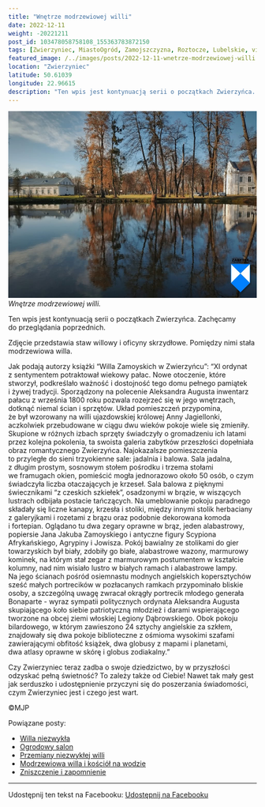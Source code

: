 ```yaml
---
title: "Wnętrze modrzewiowej willi"
date: 2022-12-11
weight: -20221211
post_id: 103478058758108_155363783872150
tags: [Zwierzyniec, MiastoOgród, Zamojszczyzna, Roztocze, Lubelskie, villarestituta, turystyka, dziedzictwo, zabytki, krajobrazy]
featured_image: /../images/posts/2022-12-11-wnetrze-modrzewiowej-willi.jpg
location: "Zwierzyniec"
latitude: 50.61039
longitude: 22.96615
description: "Ten wpis jest kontynuacją serii o początkach Zwierzyńca. Zachęcamy do przeglądania poprzednich...."
---
```


![Wnętrze modrzewiowej willi.](/images/posts/2022-12-11-wnetrze-modrzewiowej-willi.jpg)
*Wnętrze modrzewiowej willi.*

Ten wpis jest kontynuacją serii o początkach Zwierzyńca. Zachęcamy do przeglądania poprzednich.

Zdjęcie przedstawia staw willowy i oficyny skrzydłowe. Pomiędzy nimi stała modrzewiowa willa.

Jak podają autorzy książki “Willa Zamoyskich w Zwierzyńcu”:
“XI ordynat z sentymentem potraktował wiekowy pałac. Nowe otoczenie, które stworzył, podkreślało ważność i dostojność tego domu pełnego pamiątek i żywej tradycji. Sporządzony na polecenie Aleksandra Augusta inwentarz pałacu z września 1800 roku pozwala rozejrzeć się w jego wnętrzach, dotknąć niemal ścian i sprzętów. Układ pomieszczeń przypomina, że był wzorowany na willi ujazdowskiej królowej Anny Jagiellonki, aczkolwiek przebudowane w ciągu dwu wieków pokoje wiele się zmieniły. Skupione w różnych izbach sprzęty świadczyły o gromadzeniu ich latami przez kolejna pokolenia, ta swoista galeria zabytków przeszłości dopełniała obraz romantycznego Zwierzyńca.
Najokazalsze pomieszczenia to przyległe do sieni trzyokienne sale: jadalnia i balowa. Sala jadalna, z długim prostym, sosnowym stołem pośrodku i trzema stołami we framugach okien, pomieścić mogła jednorazowo około 50 osób, o czym świadczyła liczba otaczających je krzeseł. Sala balowa z pięknymi świecznikami “z czeskich szkiełek”, osadzonymi w brązie, w wiszących lustrach odbijała postacie tańczących. Na umeblowanie pokoju paradnego składały się liczne kanapy, krzesła i stoliki, między innymi stolik herbaciany z galeryjkami i rozetami z brązu oraz podobnie dekorowana komoda i fortepian. Oglądano tu dwa zegary oprawne w brąz, jeden alabastrowy, popiersie Jana Jakuba Zamoyskiego i antyczne figury Scypiona Afrykańskiego, Agrypiny i Jowisza. Pokój bawialny ze stolikami do gier towarzyskich był biały, zdobiły go białe, alabastrowe wazony, marmurowy kominek, na którym stał zegar z marmurowym postumentem w kształcie kolumny, nad nim wisiało lustro w białych ramach i alabastrowe lampy. Na jego ścianach pośród osiemnastu modnych angielskich kopersztychów sześć małych portrecików w pozłacanych ramkach przypominało bliskie osoby, a szczególną uwagę zwracał okrągły portrecik młodego generała Bonaparte - wyraz sympatii politycznych ordynata Aleksandra Augusta skupiającego koło siebie patriotyczną młodzież i darami wspierającego tworzone na obcej ziemi włoskiej Legiony Dąbrowskiego. Obok pokoju bilardowego, w którym zawieszono 24 sztychy angielskie za szkłem, znajdowały się dwa pokoje biblioteczne z ośmioma wysokimi szafami zawierającymi obfitość książek, dwa globusy z mapami i planetami, dwa atlasy oprawne w skórę i globus zodiakalny.”

Czy Zwierzyniec teraz zadba o swoje dziedzictwo, by w przyszłości odzyskać pełną świetność?
To zależy także od Ciebie!
Nawet tak mały gest jak serduszko i udostępnienie przyczyni się do poszerzania świadomości, czym Zwierzyniec jest i czego jest wart.



©MJP

Powiązane posty:
- [Willa niezwykła](/posts/willa-niezwykla)
- [Ogrodowy salon](/posts/ogrodowy-salon)
- [Przemiany niezwykłej willi](/posts/przemiany-niezwyklej-willi)
- [Modrzewiowa willa i kościół na wodzie](/posts/modrzewiowa-willa-i-kosciol-na-wodzie)
- [Zniszczenie i zapomnienie](/posts/zniszczenie-i-zapomnienie)


---

Udostępnij ten tekst na Facebooku:
[Udostępnij na Facebooku](https://www.facebook.com/sharer/sharer.php?u=https://stowarzyszeniewachniewskiej.pl/posts/wnetrze-modrzewiowej-willi)

<script type="application/ld+json">
{
  "@context": "https://schema.org",
  "@type": "BlogPosting",
  "headline": "Wnętrze modrzewiowej willi",
  "datePublished": "2022-12-11",
  "dateModified": "2022-12-11",
  "author": {
    "@type": "Person",
    "name": "Michał Jan Patyk"
  },
  "publisher": {
    "@type": "Organization",
    "name": "Stowarzyszenie im. Aleksandry Wachniewskiej",
    "logo": {
      "@type": "ImageObject",
      "url": "https://stowarzyszeniewachniewskiej.pl/images/logo/logo.svg"
    }
  },
  "mainEntityOfPage": {
    "@type": "WebPage",
    "@id": "https://stowarzyszeniewachniewskiej.pl/posts/wnetrze-modrzewiowej-willi"
  },
  "image": {
    "@type": "ImageObject",
    "url": "https://stowarzyszeniewachniewskiej.pl//images/posts/2022-12-11-wnetrze-modrzewiowej-willi.jpg"
  },
  "articleSection": "Dziedzictwo Kulturowe i Zabytki",
  "keywords": "[Zwierzyniec, MiastoOgród, Zamojszczyzna, Roztocze, Lubelskie, villarestituta, turystyka, dziedzictwo, zabytki, krajobrazy]",
  "wordCount": 383,
  "articleBody": "Ten wpis jest kontynuacją serii o początkach Zwierzyńca. Zachęcamy do przeglądania poprzednich.\n\nZdjęcie przedstawia staw willowy i oficyny skrzydłowe. Pomiędzy nimi stała modrzewiowa willa.\n\nJak podają autorzy książki “Willa Zamoyskich w Zwierzyńcu”:\n“XI ordynat z sentymentem potraktował wiekowy pałac. Nowe otoczenie, które stworzył, podkreślało ważność i dostojność tego domu pełnego pamiątek i żywej tradycji. Sporządzony na polecenie Aleksandra Augusta inwentarz pałacu z września 1800 roku pozwala rozejrzeć się w jego wnętrzach, dotknąć niemal ścian i sprzętów. Układ pomieszczeń przypomina, że był wzorowany na willi ujazdowskiej królowej Anny Jagiellonki, aczkolwiek przebudowane w ciągu dwu wieków pokoje wiele się zmieniły. Skupione w różnych izbach sprzęty świadczyły o gromadzeniu ich latami przez kolejna pokolenia, ta swoista galeria zabytków przeszłości dopełniała obraz romantycznego Zwierzyńca.\nNajokazalsze pomieszczenia to przyległe do sieni trzyokienne sale: jadalnia i balowa. Sala jadalna, z długim prostym, sosnowym stołem pośrodku i trzema stołami we framugach okien, pomieścić mogła jednorazowo około 50 osób, o czym świadczyła liczba otaczających je krzeseł. Sala balowa z pięknymi świecznikami “z czeskich szkiełek”, osadzonymi w brązie, w wiszących lustrach odbijała postacie tańczących. Na umeblowanie pokoju paradnego składały się liczne kanapy, krzesła i stoliki, między innymi stolik herbaciany z galeryjkami i rozetami z brązu oraz podobnie dekorowana komoda i fortepian. Oglądano tu dwa zegary oprawne w brąz, jeden alabastrowy, popiersie Jana Jakuba Zamoyskiego i antyczne figury Scypiona Afrykańskiego, Agrypiny i Jowisza. Pokój bawialny ze stolikami do gier towarzyskich był biały, zdobiły go białe, alabastrowe wazony, marmurowy kominek, na którym stał zegar z marmurowym postumentem w kształcie kolumny, nad nim wisiało lustro w białych ramach i alabastrowe lampy. Na jego ścianach pośród osiemnastu modnych angielskich kopersztychów sześć małych portrecików w pozłacanych ramkach przypominało bliskie osoby, a szczególną uwagę zwracał okrągły portrecik młodego generała Bonaparte - wyraz sympatii politycznych ordynata Aleksandra Augusta skupiającego koło siebie patriotyczną młodzież i darami wspierającego tworzone na obcej ziemi włoskiej Legiony Dąbrowskiego. Obok pokoju bilardowego, w którym zawieszono 24 sztychy angielskie za szkłem, znajdowały się dwa pokoje biblioteczne z ośmioma wysokimi szafami zawierającymi obfitość książek, dwa globusy z mapami i planetami, dwa atlasy oprawne w skórę i globus zodiakalny.”\n\nCzy Zwierzyniec teraz zadba o swoje dziedzictwo, by w przyszłości odzyskać pełną świetność?\nTo zależy także od Ciebie!\nNawet tak mały gest jak serduszko i udostępnienie przyczyni się do poszerzania świadomości, czym Zwierzyniec jest i czego jest wart.\n\n\n\n©MJP",
  "description": "Ten wpis jest kontynuacją serii o początkach Zwierzyńca. Zachęcamy do przeglądania poprzednich....",
  "copyrightHolder": {
    "@type": "Person",
    "name": "Michał Jan Patyk"
  }
}
</script>
<script type="application/ld+json">
{
  "@context": "https://schema.org",
  "@type": "BreadcrumbList",
  "itemListElement": [
    {
      "@type": "ListItem",
      "position": 1,
      "name": "Home",
      "item": "https://stowarzyszeniewachniewskiej.pl"
    },
    {
      "@type": "ListItem",
      "position": 2,
      "name": "posts",
      "item": "https://stowarzyszeniewachniewskiej.pl/posts"
    },
    {
      "@type": "ListItem",
      "position": 3,
      "name": "Wnętrze modrzewiowej willi",
      "item": "https://stowarzyszeniewachniewskiej.pl/posts/wnetrze-modrzewiowej-willi"
    }
  ]
}
</script>
